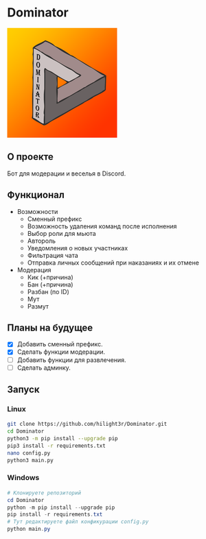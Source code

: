 # Dominator
![Логитип бота Dominator](./images/1.png)

## О проекте
Бот для модерации и веселья в Discord.

## Функционал
- Возможности
    - Сменный префикс
    - Возможность удаления команд после исполнения
    - Выбор роли для мьюта
    - Автороль
    - Уведомления о новых участниках
    - Фильтрация чата
    - Отправка личных сообщений при наказаниях и их отмене
- Модерация
    - Кик (+причина)
    - Бан (+причина)
    - Разбан (по ID)
    - Мут
    - Размут
    

## Планы на будущее
- [x] Добавить сменный префикс.
- [x] Сделать функции модерации.
- [ ] Добавить функции для развлечения.
- [ ] Сделать админку.

## Запуск
### Linux
```bash
git clone https://github.com/hilight3r/Dominator.git
cd Dominator
python3 -m pip install --upgrade pip
pip3 install -r requirements.txt
nano config.py
python3 main.py
```
### Windows
```powershell
# Клонируете репозиторий
cd Dominator
python -m pip install --upgrade pip
pip install -r requirements.txt
# Тут редактируете файл конфикурации config.py
python main.py
```

